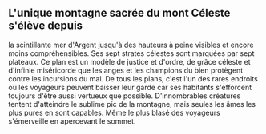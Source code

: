 ## L'unique montagne sacrée du mont Céleste s'élève depuis

la scintillante mer d'Argent jusqu'à des hauteurs à peine
visibles et encore moins compréhensibles. Ses sept strates
célestes sont marquées par sept plateaux. Ce plan est un
modèle de justice et d'ordre, de grâce céleste et d'infinie
miséricorde que les anges et les champions du bien
protègent contre les incursions du mal. De tous les plans,
c'est l'un des rares endroits où les voyageurs peuvent baisser
leur garde car ses habitants s'efforcent toujours d'être aussi
vertueux que possible. D'innombrables créatures tentent
d'atteindre le sublime pic de la montagne, mais seules les
âmes les plus pures en sont capables. Même le plus blasé
des voyageurs s'émerveille en apercevant le sommet.
